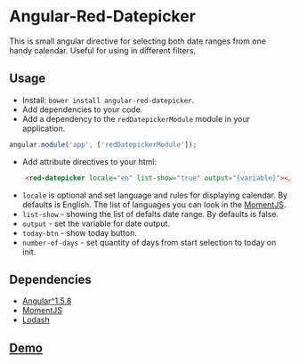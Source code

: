 Angular-Red-Datepicker
===

This is small angular directive for selecting both date ranges from one handy calendar. Useful for using in different filters.

## Usage

- Install: `bower install angular-red-datepicker`.
- Add dependencies to your code.
- Add a dependency to the `redDatepickerModule` module in your application.

```js
angular.module('app', ['redDatepickerModule']);
```
- Add attribute directives to your html:

```html
    <red-datepicker locale="en" list-show="true" output="{variable}"></red-datepicker>
```
* `locale` is optional and set language and rules for displaying calendar. By defaults is English. The list of languages you can look in the [MomentJS](http://momentjs.com/).
* `list-show` - showing the list of defalts date range. By defaults is false.
* `output` - set the variable for date output. 
* `today-btn` - show today button.
* `number-of-days` - set quantity of days from start selection to today on init.


## Dependencies
- [Angular^1.5.8](https://angularjs.org/)
- [MomentJS](http://momentjs.com/)
- [Lodash](https://lodash.com/)


## [Demo](https://johnnyswan.github.io/angular-red-datepicker/)

